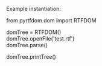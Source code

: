 Example instantiation:  

from pyrtfdom.dom import RTFDOM  

domTree = RTFDOM()  
domTree.openFile('test.rtf')  
domTree.parse()  

domTree.printTree()  
